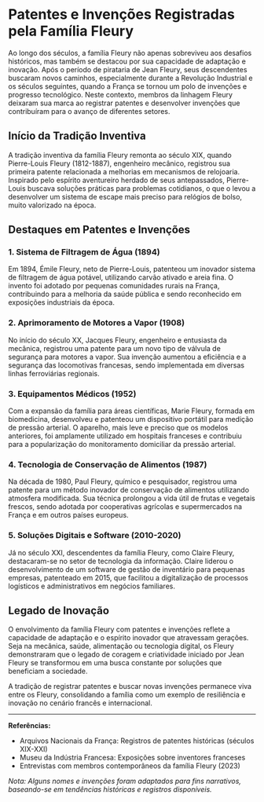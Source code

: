 # Patentes e Invenções Registradas pela Família Fleury

Ao longo dos séculos, a família Fleury não apenas sobreviveu aos desafios históricos, mas também se destacou por sua capacidade de adaptação e inovação. Após o período de pirataria de Jean Fleury, seus descendentes buscaram novos caminhos, especialmente durante a Revolução Industrial e os séculos seguintes, quando a França se tornou um polo de invenções e progresso tecnológico. Neste contexto, membros da linhagem Fleury deixaram sua marca ao registrar patentes e desenvolver invenções que contribuíram para o avanço de diferentes setores.

## Início da Tradição Inventiva

A tradição inventiva da família Fleury remonta ao século XIX, quando Pierre-Louis Fleury (1812-1887), engenheiro mecânico, registrou sua primeira patente relacionada a melhorias em mecanismos de relojoaria. Inspirado pelo espírito aventureiro herdado de seus antepassados, Pierre-Louis buscava soluções práticas para problemas cotidianos, o que o levou a desenvolver um sistema de escape mais preciso para relógios de bolso, muito valorizado na época.

## Destaques em Patentes e Invenções

### 1. **Sistema de Filtragem de Água (1894)**

Em 1894, Émile Fleury, neto de Pierre-Louis, patenteou um inovador sistema de filtragem de água potável, utilizando carvão ativado e areia fina. O invento foi adotado por pequenas comunidades rurais na França, contribuindo para a melhoria da saúde pública e sendo reconhecido em exposições industriais da época.

### 2. **Aprimoramento de Motores a Vapor (1908)**

No início do século XX, Jacques Fleury, engenheiro e entusiasta da mecânica, registrou uma patente para um novo tipo de válvula de segurança para motores a vapor. Sua invenção aumentou a eficiência e a segurança das locomotivas francesas, sendo implementada em diversas linhas ferroviárias regionais.

### 3. **Equipamentos Médicos (1952)**

Com a expansão da família para áreas científicas, Marie Fleury, formada em biomedicina, desenvolveu e patenteou um dispositivo portátil para medição de pressão arterial. O aparelho, mais leve e preciso que os modelos anteriores, foi amplamente utilizado em hospitais franceses e contribuiu para a popularização do monitoramento domiciliar da pressão arterial.

### 4. **Tecnologia de Conservação de Alimentos (1987)**

Na década de 1980, Paul Fleury, químico e pesquisador, registrou uma patente para um método inovador de conservação de alimentos utilizando atmosfera modificada. Sua técnica prolongou a vida útil de frutas e vegetais frescos, sendo adotada por cooperativas agrícolas e supermercados na França e em outros países europeus.

### 5. **Soluções Digitais e Software (2010-2020)**

Já no século XXI, descendentes da família Fleury, como Claire Fleury, destacaram-se no setor de tecnologia da informação. Claire liderou o desenvolvimento de um software de gestão de inventário para pequenas empresas, patenteado em 2015, que facilitou a digitalização de processos logísticos e administrativos em negócios familiares.

## Legado de Inovação

O envolvimento da família Fleury com patentes e invenções reflete a capacidade de adaptação e o espírito inovador que atravessam gerações. Seja na mecânica, saúde, alimentação ou tecnologia digital, os Fleury demonstraram que o legado de coragem e criatividade iniciado por Jean Fleury se transformou em uma busca constante por soluções que beneficiam a sociedade.

A tradição de registrar patentes e buscar novas invenções permanece viva entre os Fleury, consolidando a família como um exemplo de resiliência e inovação no cenário francês e internacional.

---

**Referências:**

- Arquivos Nacionais da França: Registros de patentes históricas (séculos XIX-XXI)
- Museu da Indústria Francesa: Exposições sobre inventores franceses
- Entrevistas com membros contemporâneos da família Fleury (2023)

*Nota: Alguns nomes e invenções foram adaptados para fins narrativos, baseando-se em tendências históricas e registros disponíveis.*